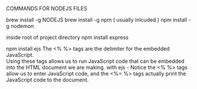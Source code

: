COMMANDS FOR NODEJS FILES

brew install -g NODEJS
brew install -g npm ( usually inlcuded )
npm install -g nodemon

inside root of project directory
npm install express

npm install ejs
The <% %> tags are the delimiter for the embedded JavaScript.  
Using these tags allows us to run JavaScript code that can be embedded into the HTML document we are making.
with ejs - Notice the <% %> tags allow us to enter JavaScript code,
and the <%= %> tags actually print the JavaScript code to the document.

<script>
app.SOME-HTTP-VERB('/rubberbabybuggybumpers', (req, res) => { 
    // do stuff
});

<script>
GET ROUTE

app.get('/', (req, res) => {
  res.render('index', {title: "my root route"});
});

POST ROUTE

app.post('/users', (req, res) => {
    res.redirect('/');
});
